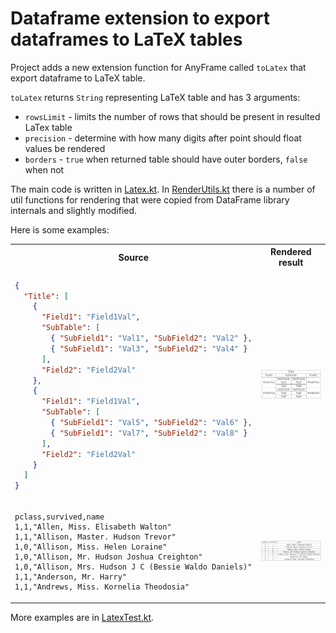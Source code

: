 # Dataframe extension to export dataframes to LaTeX tables

Project adds a new extension function for AnyFrame called `toLatex` that export dataframe to LaTeX table.

`toLatex` returns `String` representing LaTeX table and has 3 arguments:
* `rowsLimit` - limits the number of rows that should be present in resulted LaTex table
* `precision` - determine with how many digits after point should float values be rendered 
* `borders` - `true` when returned table should have outer borders, `false` when not

The main code is written in [Latex.kt](/src/main/kotlin/Latex.kt). In [RenderUtils.kt](src/main/kotlin/RenderUtils.kt) there is
a number of util functions for rendering that were copied from DataFrame library internals and slightly modified.

Here is some examples:
<table>
<tr>
<th>Source</th>
<th>Rendered result</th>
</tr>
<tr>
<td>

```json
{
  "Title": [
    {
      "Field1": "Field1Val",
      "SubTable": [
        { "SubField1": "Val1", "SubField2": "Val2" },
        { "SubField1": "Val3", "SubField2": "Val4" }
      ],
      "Field2": "Field2Val"
    },
    {
      "Field1": "Field1Val",
      "SubTable": [
        { "SubField1": "Val5", "SubField2": "Val6" },
        { "SubField1": "Val7", "SubField2": "Val8" }
      ],
      "Field2": "Field2Val"
    }
  ]
}
```

</td>
<td>
<img src="examples/nested.png" alt="example" width="500"/>
</td>
</tr>
<tr>
<td>

```csv
pclass,survived,name
1,1,"Allen, Miss. Elisabeth Walton"
1,1,"Allison, Master. Hudson Trevor"
1,0,"Allison, Miss. Helen Loraine"
1,0,"Allison, Mr. Hudson Joshua Creighton"
1,0,"Allison, Mrs. Hudson J C (Bessie Waldo Daniels)"
1,1,"Anderson, Mr. Harry"
1,1,"Andrews, Miss. Kornelia Theodosia"
```

</td>
<td>
<img src="examples/titanic.png" alt="example" width="500"/>
</td>
</tr>
</table>

More examples are in [LatexTest.kt](/src/test/kotlin/LatexTest.kt).
